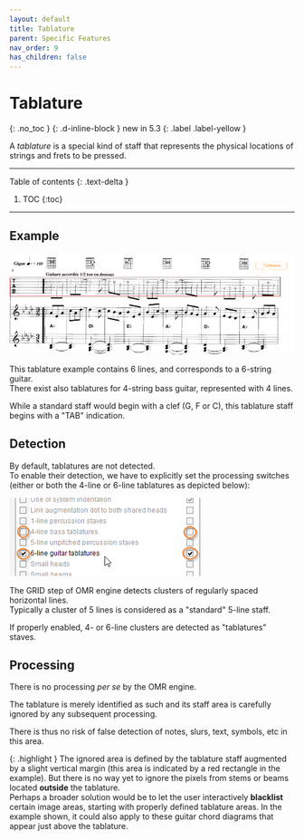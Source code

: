 ```yaml
---
layout: default
title: Tablature
parent: Specific Features
nav_order: 9
has_children: false
---
```

# Tablature
{: .no_toc }
{: .d-inline-block }
new in 5.3
{: .label .label-yellow }

A *tablature* is a special kind of staff that represents the physical locations
of strings and frets to be pressed.

---
Table of contents
{: .text-delta }

1. TOC
{:toc}
---

## Example

![](../assets/images/tablature_example.png)

This tablature example contains 6 lines, and corresponds to a 6-string guitar.  
There exist also tablatures for 4-string bass guitar, represented with 4 lines.

While a standard staff would begin with a clef (G, F or C), this tablature staff begins
with a "TAB" indication.

## Detection

By default, tablatures are not detected.  
To enable their detection, we have to explicitly set the processing switches
(either or both the 4-line or 6-line tablatures as depicted below):

![](../assets/images/tablature_switches.png)

The GRID step of OMR engine detects clusters of regularly spaced horizontal lines.  
Typically a cluster of 5 lines is considered as a "standard" 5-line staff.

If properly enabled, 4- or 6-line clusters are detected as "tablatures" staves.

## Processing

There is no processing *per se* by the OMR engine.

The tablature is merely identified as such and its staff area is carefully ignored by any
subsequent processing.

There is thus no risk of false detection of notes, slurs, text, symbols, etc in this area.

{: .highlight }
The ignored  area is defined by the tablature staff augmented by a slight vertical margin
(this area is indicated by a red rectangle in the example).
But there is no way yet to ignore the pixels from stems or beams located **outside**
the tablature.  
Perhaps a broader solution would be to let the user interactively **blacklist**
certain image areas, starting with properly defined tablature areas.
In the example shown, it could also apply to these guitar chord diagrams that appear
just above the tablature.
  
